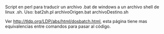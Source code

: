 Script en perl para traducir un archivo .bat de windows a un archivo shell de linux .sh.
Uso:
bat2sh.pl archivoOrigen.bat archivoDestino.sh

Ver http://tldp.org/LDP/abs/html/dosbatch.html, esta página tiene mas equivalencias entre comandos para pasar al código.
